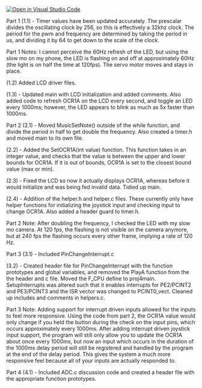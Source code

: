 [![Open in Visual Studio Code](https://classroom.github.com/assets/open-in-vscode-c66648af7eb3fe8bc4f294546bfd86ef473780cde1dea487d3c4ff354943c9ae.svg)](https://classroom.github.com/online_ide?assignment_repo_id=7680393&assignment_repo_type=AssignmentRepo)

Part 1 (1.1) - Timer values have been updated accurately. The prescalar divides the oscillating clock by 256, so this is effectively a 32khz clock. The period for the pwm and frequency are determined by taking the period in us, and dividing it by 64 to get down to the scale of the clock.

Part 1 Notes: I cannot perceive the 60Hz refresh of the LED, but using the slow mo on my phone, the LED is flashing on and off at approximately 60Hz (the light is on half the time at 120fps). The servo motor moves and stays in place.

(1.2) Added LCD driver files.

(1.3) - Updated main with LCD initialization and added comments. Also added code to refresh OCR1A on the LCD every second, and toggle an LED every 1000ms; however, the LED appears to blink as much as 5x faster than 1000ms.

Part 2 (2.1) - Moved MusicSetNote() outside of the while function, and divide the period in half to get double the frequency. Also created a timer.h and moved main to its own file.

(2.2) - Added the SetOCR1A(int value) function. This function takes in an integer value, and checks that the value is between the upper and lower bounds for OCR1A. If it is out of bounds, OCR1A is set to the closest bound value (max or min).

(2.3) - Fixed the LCD so now it actually displays OCR1A, whereas before it would initialize and was being fed invalid data. Tidied up main.

(2.4) - Addition of the helper.h and helper.c files. These currently only have helper functions for initializing the joystick input and checking input to change OCR1A. Also added a header guard to timer.h.

Part 2 Note: After doubling the frequency, I checked the LED with my slow mo camera. At 120 fps, the flashing is not visible on the camera anymore, but at 240 fps the flashing occurs every other frame, implying a rate of 120 Hz.

Part 3 (3.1) - Included PinChangeInterrupt.c

(3.2) - Created header file for PinChangeInterrupt with the function prototypes and global variables, and removed the PlayA function from the the header and c file. Moved the F_CPU define to proj4main. SetupInterrupts was altered such that it enables interrupts for PE2/PCINT2 and PE3/PCINT3 and the ISR vector was changed to PCINT0_vect. Cleaned up includes and comments in helpers.c.

Part 3 Note: Adding support for interrupt driven inputs allowed for the inputs to feel more responsive. Using the code from part 2, the OCR1A value would only change if you held the button during the check on the input pins, which occurs approximately every 1000ms. After adding interrupt driven joystick input support, the program will still only allow you to update the OCR1A about once every 1000ms, but now an input which occurs in the duration of the 1000ms delay period will still be registered and handled by the program at the end of the delay period. This gives the system a much more responsive feel because all of your inputs are actually responded to.

Part 4 (4.1) - Included ADC.c discussion code and created a header file with the appropriate function prototypes. 
